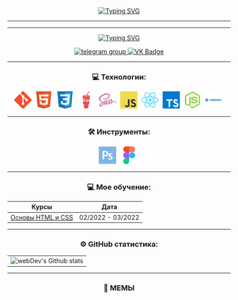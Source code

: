 <div align="center">
  
[![Typing SVG](https://readme-typing-svg.demolab.com?font=Philosopher&weight=900&size=40&duration=7000&pause=100&color=22F735&center=true&width=900&height=70&lines=%D0%94%D0%BE%D0%B1%D1%80%D0%BE+%D0%BF%D0%BE%D0%B6%D0%B0%D0%BB%D0%BE%D0%B2%D0%B0%D1%82%D1%8C+%D0%B2+%D0%BC%D0%BE%D0%B9+GitHub+%D0%BF%D1%80%D0%BE%D1%84%D0%B8%D0%BB%D1%8C)](https://git.io/typing-svg)
  
</div>

---
---
<div align="center">

[![Typing SVG](https://readme-typing-svg.demolab.com?font=Montserrat&weight=900&size=15&duration=1000&pause=2000&color=F71111&background=FFFD6F00&width=200&height=30&lines=%D0%9C%D0%BE%D0%B8+%D1%81%D0%BE%D1%86%D0%B8%D0%B0%D0%BB%D1%8C%D0%BD%D1%8B%D0%B5+%D1%81%D0%B5%D1%82%D0%B8)](https://git.io/typing-svg)
  <div id="badges">
    <a href="https://t.me/Serezha_73" target="_blank">
      <img src="https://cdn-icons-png.flaticon.com/512/2111/2111646.png" width="40" height="40" alt="telegram group" />
    </a>
    <a href="https://vk.com/f1ll_zzz" target="_blank">
      <img src="https://cdn-icons-png.flaticon.com/512/145/145813.png" width="40" height="40" alt="VK Badge"/>
    </a>   
  </div>

  </div>

----

<div align="center">

### 💻 Технологии:

<div>
  <img src="https://github.com/devicons/devicon/blob/master/icons/git/git-original.svg" title="git" alt="git" width="40" height="40"/>&nbsp
  <img src="https://github.com/devicons/devicon/blob/master/icons/html5/html5-original.svg" title="html5" alt="html5" width="40" height="40"/>&nbsp
  <img src="https://github.com/devicons/devicon/blob/master/icons/css3/css3-original.svg" title="css" alt="css" width="40" height="40"/>&nbsp
  <img src="https://raw.githubusercontent.com/devicons/devicon/master/icons/gulp/gulp-plain.svg" title="nodejs" alt="nodejs" width="40" height="40"/>&nbsp
  <img src="https://raw.githubusercontent.com/devicons/devicon/master/icons/sass/sass-original.svg" title="nodejs" alt="nodejs" width="40" height="40"/>&nbsp
  <img src="https://github.com/devicons/devicon/blob/master/icons/javascript/javascript-original.svg" title="javascript" alt="javascript" width="40" height="40"/>&nbsp
  <img src="https://github.com/devicons/devicon/blob/master/icons/react/react-original.svg" title="reactjs" alt="reactjs" width="40" height="40"/>&nbsp
  <img src="https://raw.githubusercontent.com/devicons/devicon/master/icons/typescript/typescript-original.svg" title="TypeScript" alt="TypeScript" width="40" height="40"/>&nbsp
  <img src="https://github.com/devicons/devicon/blob/master/icons/nodejs/nodejs-original.svg" title="nodejs" alt="nodejs" width="40" height="40"/>&nbsp
  <img src="https://raw.githubusercontent.com/devicons/devicon/d00d0969292a6569d45b06d3f350f463a0107b0d/icons/webpack/webpack-original-wordmark.svg" title="nodejs" alt="nodejs" width="40" height="40"/>&nbsp

</div>


---



### 🛠 Инструменты:

<div>
  <img src="https://github.com/devicons/devicon/blob/master/icons/photoshop/photoshop-plain.svg" title="photoshop" alt="photoshop" width="40" height="40"/>&nbsp;
  <img src="https://github.com/devicons/devicon/blob/master/icons/figma/figma-original.svg" title="figma" alt="figma" width="40" height="40"/>&nbsp;
</div>

---



### 💻 Мое обучение:

| Курсы                                                           | Дата              | 
| ----------------------------------------------------------------| :---------------: |
  | <a href="netology.ru/" target="_ blank">Основы HTML и CSS</a>                           | 02/2022 - 03/2022 |



---

### ⚙️ GitHub статистика:

<table>
  <tr>
    <td>
      <img align="left" src="http://github-readme-streak-stats.herokuapp.com?user=Serezha_73&theme=dark&background=000000" alt="webDev's Github stats" />
    </td>
  </tr>
</table>
  
  ---
  
 ### 🤠 МЕМЫ

</div>
